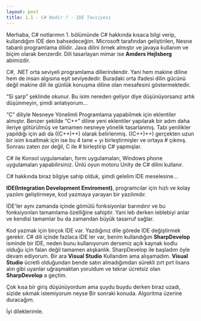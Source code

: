 ```yaml
---
layout: post
title: 1.1 - C# Nedir ? - IDE Tavsiyesi
---
```


Merhaba,
C# notlarımın 1. bölümünde C# hakkında kısaca bilgi verip, kullandığım IDE den bahsedeceğim.
Microsoft tarafından geliştirilen, Nesne tabanlı programlama dilidir. Java dilini örnek almıştır ve javaya kullanım ve biçim olarak benzerdir. Dili tasarlayan mimar ise <b>Amders Hejlsberg</b> abimizdir.

C#, .NET orta seviyeli programlama dillerindendir. Yani hem makine diline hem de insan algısına eşit seviyededir. Buradaki orta ifadesi dilin gücünü değil makine dili ile günlük konuşma diline olan mesafesini göstermektedir.

“Si şarp” şeklinde okunur. Bu isim nereden geliyor diye düşünüyorsanız artık düşünmeyin, şimdi anlatıyorum...

“C” diliyle Nesneye Yönelimli Programlama yapabilmek için eklentiler almıştır.
 Benzer şekilde “C++” diline yeni eklentiler yapılarak bir adım daha ileriye götürülmüş ve tamamen nesneye yönelik tasarlanmış. Tabi yenilikler yapıldığı için adı da ((C++)++) olarak belirlenmiş. ((C++)++)  gerçekten uzun bir isim kısaltmak için ise bu 4 tane + yı birleştirmişler ve ortaya # çıkmış. 
Sonrası zaten zor değil, C ile # birleştirip C# yapmışlar.

C# ile Konsol uygulamaları, form uygulamaları, Windows phone uygulamaları yapabilirsiniz. Ünlü oyun motoru Unity de C# dilini kullanır. 

C# hakkında biraz bilgiye sahip olduk, şimdi gelelim IDE meselesine...
<br>

<b>IDE(Integration Development Enviroment)</b>, programcılar için hızlı ve kolay yazılım geliştirmeye, kod yazmaya yarayan bir yazılımdır.

IDE'ler aynı zamanda içinde gömülü fonksiyonlar barındırır ve bu fonksiyonları tamamlama özelliğine sahiptir. Yani leb derken leblebiyi anlar ve kendisi tamamlar bu da zamandan büyük tasarruf sağlar.

Kod yazmak için birçok IDE var. Yazdığınız dile görede IDE değiştirmek gerekir. C# dili içinde fazlaca IDE ler var, benim kullandığım <b>SharpDevelop</b> isminde bir IDE, neden bunu kullanıyorum derseniz açık kaynak kodlu olduğu için falan değil tamamen alışkanlık. SharpDevelop ile başladım öyle devam ediyorum. Bir ara <b>Visual Studio</b> Kullandım ama alışamadım. <b>Visual Studio</b> ücretli olduğundan bende satın almadığımdan sürekli zırt pırt lisans alın gibi uyarılar uğraşmaktan yoruldum ve tekrar ücretsiz olan <b>SharpDevelop</b> a geçtim.

Çok kısa bir giriş düşünüyordum ama şuydu buydu derken biraz uzadı, sizide sıkmak istemiyorum neyse Bir sonraki konuda. Algoritma üzerine duracağım.

İyi dileklerimle.

